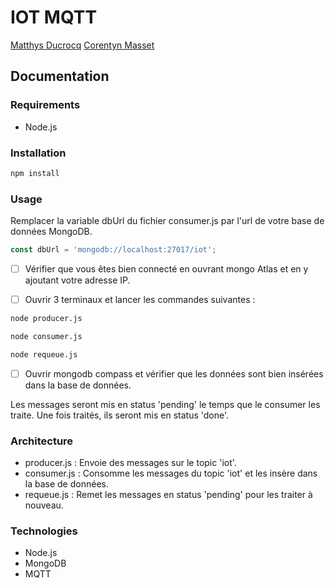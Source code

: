 # IOT MQTT

[Matthys Ducrocq](https://github.com/matthysdev)
[Corentyn Masset](https://github.com/corentyn)

## Documentation

### Requirements

- Node.js

### Installation

```bash
npm install
```

### Usage

Remplacer la variable dbUrl du fichier consumer.js par l'url de votre base de données MongoDB.

```javascript
const dbUrl = 'mongodb://localhost:27017/iot';
```

- [ ] Vérifier que vous êtes bien connecté en ouvrant mongo Atlas et en y ajoutant votre adresse IP.

- [ ] Ouvrir 3 terminaux et lancer les commandes suivantes :

```bash
node producer.js
```

```bash
node consumer.js
```

```bash
node requeue.js
```

- [ ] Ouvrir mongodb compass et vérifier que les données sont bien insérées dans la base de données.

Les messages seront mis en status 'pending' le temps que le consumer les traite. Une fois traités, ils seront mis en status 'done'.

### Architecture

- producer.js : Envoie des messages sur le topic 'iot'.
- consumer.js : Consomme les messages du topic 'iot' et les insère dans la base de données.
- requeue.js : Remet les messages en status 'pending' pour les traiter à nouveau.

### Technologies

- Node.js
- MongoDB
- MQTT


